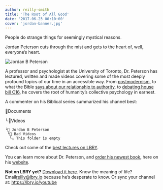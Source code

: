 ```yaml
---
author: reilly-smith
title: 'The Root of All Good'
date: '2017-06-23 00:10:00'
cover: 'jordan-banner.jpg'
---
```

People do strange things for seemingly mystical reasons.

Jordan Peterson cuts through the mist and gets to the heart of, well, everyone’s heart.

![Jordan B Peterson](/img/news/jordan-inline.jpg)

A professor and psychologist at the University of Toronto, Dr. Peterson has lectured, written and made videos covering some of the most deeply profound topics of our time in an accessible way. From [postmodernism](https://open.lbry.io/jp-Urd0IK0WEWU), to what the Bible [says about our relationship to authority](https://open.lbry.io/jp-R-GPAl-q2QQ), to [debating house bill C16](https://open.lbry.io/jp-KnIAAkSNtqo), he covers the root of humanity’s collective psychology in earnest.

A commenter on his Biblical series summarized his channel best:

📂Documents

  └📁Videos

    └📁 Jordan B Peterson
     └📁 Bad Videos
      └⚠️ This folder is empty﻿

Check out some of the [best lectures on LBRY](https://open.lbry.io/%40JordanBPeterson).

You can learn more about Dr. Peterson, and [order his newest book](https://jordanbpeterson.com/12-rules-for-life/), here on his [website](https://jordanbpeterson.com/).

**Not on LBRY yet?** [Download it here](https://lbry.io/get). Know the meaning of life? Email[reilly@lbry.io](mailto:reilly@lbry.io) because he’s desperate to know. Or sync your channel at: https://lbry.io/youtube
